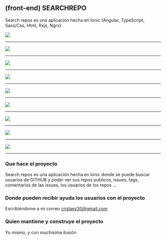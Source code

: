 ## (front-end) SEARCHREPO

Search repos es una aplicación hecha en Ionic (Angular, TypeScript, Sass/Css, Html, Rxjs, Ngrx)

<img src="https://github.com/crislaez/SearchRepos/blob/master/src/assets/images/foto_proyecto_1.PNG" />
<hr>
<img src="https://github.com/crislaez/SearchRepos/blob/master/src/assets/images/foto_proyecto_0.PNG" />
<hr>
<img src="https://github.com/crislaez/SearchRepos/blob/master/src/assets/images/foto_proyecto_2.PNG" />
<hr>
<img src="https://github.com/crislaez/SearchRepos/blob/master/src/assets/images/foto_proyecto_2_1.PNG" />
<hr>
<img src="https://github.com/crislaez/SearchRepos/blob/master/src/assets/images/foto_proyecto_3.PNG" />
<hr>
<img src="https://github.com/crislaez/SearchRepos/blob/master/src/assets/images/foto_proyecto_4.PNG" />
<hr>
<img src="https://github.com/crislaez/SearchRepos/blob/master/src/assets/images/foto_proyecto_5.PNG" />
<hr>
<img src="https://github.com/crislaez/SearchRepos/blob/master/src/assets/images/foto_proyecto_6.PNG" />
<hr>
<img src="https://github.com/crislaez/SearchRepos/blob/master/src/assets/images/foto_proyecto_7.PNG" />
<hr>


### Que hace el proyecto

Search repos es una aplicación hecha en Ionic donde se puede buscar usuarios de GITHUB y poder ver sus repos publicos, issues, tags, comentarios de las issues, los usuarios de los repos ...
 
### Donde pueden recibir ayuda los usuarios con el proyecto
 
Escribiéndome a mi correo crislaez30@gmail.com

### Quien mantiene y construye el proyecto

Yo mismo, y con muchísima ilusión
